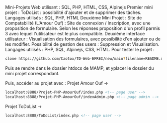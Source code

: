 Mini-Projets Web utilisant : SQL, PHP, HTML, CSS, Alpinejs
Premier mini projet : ToDoList : possibilité d'ajouter et de supprimer des tâches. Langages utilisés : SQL, PHP, HTML
Deuxième Mini Projet : Site de Compatabilité (L'Amour Ouf) : Site de connexion / Inscription, avec une proposition de formulaire. Selon les réponses proposition d'un profil parmis 3 avec lequel l'utilisateur est le plus compatible. Deuxième interface utilisateur : Visualisation des formulaires, avec possibilité d'en ajouter ou de les modifier. Possibilité de gestion des users : Suppression et Visualisation. Langages utilisés : PHP, SQL, Alpinejs, CSS, HTML.
Pour tester le projet :
```bash
clone https://github.com/Caotox/TD-Web-EFREI/new/main?filename=README.md
```
Puis se rendre dans le dossier htdocs de MAMP, et yplacer le dossier du mini projet correspondant.

Puis, accéder au projet avec :
Projet Amour Ouf ->
```html
localhost:8888/Projet-PHP-AmourOuf/index.php <!-- page user -->
localhost:8888/Projet-PHP-AmourOuf/indexAdmin.php <!-- page admin -->
```
Projet ToDoList ->
```html
localhost:8888/ToDoList/index.php <!-- page user -->
```


